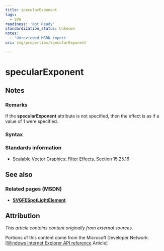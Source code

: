 ```yaml
---
title: specularExponent
tags:
  - SVG
readiness: 'Not Ready'
standardization_status: Unknown
notes:
  - 'Unreviewed MSDN import'
uri: svg/properties/specularExponent

---
```

# specularExponent

## Notes

### Remarks

If the **specularExponent** attribute is not specified, then the effect is as if a value of 1 were specified.

### Syntax

### Standards information

-   [Scalable Vector Graphics: Filter Effects](http://go.microsoft.com/fwlink/p/?linkid=226062), Section 15.25.16

## See also

### Related pages (MSDN)

-   [**SVGFESpotLightElement**](/svg/elements/feSpotlight)

## Attribution

*This article contains content originally from external sources.*

Portions of this content come from the Microsoft Developer Network: [[Windows Internet Explorer API reference](http://msdn.microsoft.com/en-us/library/ie/hh828809%28v=vs.85%29.aspx) Article]

